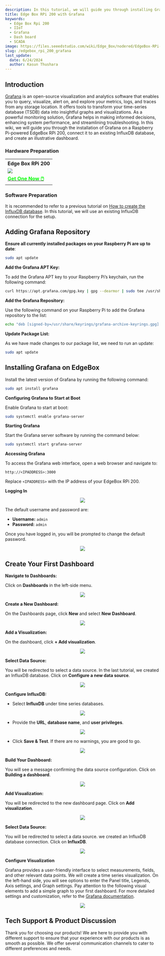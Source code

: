 ```yaml
---
description: In this tutorial, we will guide you through installing Grafana on a Raspberry Pi-powered EdgeBox RPi 200. We will also show you how to connect Grafana to an existing InfluxDB database and create a detailed, illustrative dashboard
title: Edge Box RPi 200 with Grafana
keywords:
  - Edge Box Rpi 200
  - IIoT
  - Grafana
  - Dash board
  - SCADA
image: https://files.seeedstudio.com/wiki/Edge_Box/nodered/EdgeBox-RPi-200-font.jpg
slug: /edgebox_rpi_200_grafana
last_update:
  date: 6/24/2024
  author: Kasun Thushara
---
```

## Introduction

[Grafana](https://grafana.com/oss/grafana/) is an open-source visualization and analytics software that enables you to query, visualize, alert on, and explore your metrics, logs, and traces from any storage location. It offers tools to transform your time-series database (TSDB) data into insightful graphs and visualizations. As a powerful monitoring solution, Grafana helps in making informed decisions, enhancing system performance, and streamlining troubleshooting. In this wiki, we will guide you through the installation of Grafana on a Raspberry Pi-powered EdgeBox RPi 200, connect it to an existing InfluxDB database, and create an illustrative dashboard.

### Hardware Preparation

<div class="table-center">
 <table class="table-nobg">
    <tr class="table-trnobg">
      <th class="table-trnobg">Edge Box RPi 200</th>
  </tr>
    <tr class="table-trnobg"></tr>
  <tr class="table-trnobg">
   <td class="table-trnobg"><div style={{textAlign:'center'}}><img src="https://media-cdn.seeedstudio.com/media/catalog/product/cache/bb49d3ec4ee05b6f018e93f896b8a25d/1/-/1-102991599_edgebox-rpi-200-first.jpg" style={{width:300, height:'auto'}}/></div></td>
  </tr>
    <tr class="table-trnobg"></tr>
  <tr class="table-trnobg">
   <td class="table-trnobg"><div class="get_one_now_container" style={{textAlign: 'center'}}><a class="get_one_now_item" href="https://www.seeedstudio.com/EdgeBox-RPi-200-CM4104016-p-5486.html" target="_blank">
              <strong><span><font color={'FFFFFF'} size={"4"}> Get One Now 🖱️</font></span></strong>
          </a></div></td>
        </tr>
    </table>
</div>

### Software Preparation

It is recommended to refer to a previous tutorial on [How to create the InfluxDB database](https://wiki.seeedstudio.com/edge_box_rpi_200_node_red_influxdb/). In this tutorial, we will use an existing InfluxDB connection for the setup.

## Adding Grafana Repository

**Ensure all currently installed packages on your Raspberry Pi are up to date**:

```bash
sudo apt update
```

**Add the Grafana APT Key:**

To add the Grafana APT key to your Raspberry Pi’s keychain, run the following command:

```bash
curl https://apt.grafana.com/gpg.key | gpg --dearmor | sudo tee /usr/share/keyrings/grafana-archive-keyrings.gpg >/dev/null
```

**Add the Grafana Repository:**

Use the following command on your Raspberry Pi to add the Grafana repository to the list:

```bash
echo "deb [signed-by=/usr/share/keyrings/grafana-archive-keyrings.gpg] https://apt.grafana.com stable main" | sudo tee /etc/apt/sources.list.d/grafana.list
```

**Update Package List:**

As we have made changes to our package list, we need to run an update:

```bash
sudo apt update
```

## Installing Grafana on EdgeBox

Install the latest version of Grafana by running the following command:

```bash
sudo apt install grafana
```

**Configuring Grafana to Start at Boot**

Enable Grafana to start at boot:

```bash
sudo systemctl enable grafana-server
```

**Starting Grafana**

Start the Grafana server software by running the command below:

```bash
sudo systemctl start grafana-server
```

**Accessing Grafana**

To access the Grafana web interface, open a web browser and navigate to:

```
http://<IPADDRESS>:3000
```

Replace `<IPADDRESS>` with the IP address of your EdgeBox RPi 200.

**Logging In**

<center><img width={600} src="https://files.seeedstudio.com/wiki/Edge_Box/grafana/login.PNG" /></center>

The default username and password are:

- **Username:** `admin`
- **Password:** `admin`

Once you have logged in, you will be prompted to change the default password.

<center><img width={600} src="https://files.seeedstudio.com/wiki/Edge_Box/grafana/updatepsw.PNG" /></center>

## Create Your First Dashboard

**Navigate to Dashboards:**

Click on **Dashboards** in the left-side menu.

<center><img width={600} src="https://files.seeedstudio.com/wiki/Edge_Box/grafana/dashboard1.PNG" /></center>

**Create a New Dashboard:**

On the Dashboards page, click **New** and select **New Dashboard**.

<center><img width={600} src="https://files.seeedstudio.com/wiki/Edge_Box/grafana/dashboard2.PNG" /></center>

**Add a Visualization:**

On the dashboard, click **+ Add visualization**.

<center><img width={600} src="https://files.seeedstudio.com/wiki/Edge_Box/grafana/dashboard3.PNG" /></center>

**Select Data Source:**

You will be redirected to select a data source. In the last tutorial, we created an InfluxDB database. Click on **Configure a new data source**.

<center><img width={600} src="https://files.seeedstudio.com/wiki/Edge_Box/grafana/configuresource.PNG" /></center>

**Configure InfluxDB:**

- Select **InfluxDB** under time series databases.

<center><img width={600} src="https://files.seeedstudio.com/wiki/Edge_Box/grafana/addsource.PNG" /></center>

- Provide the **URL**, **database name**, and **user privileges**.
  
<center><img width={600} src="https://files.seeedstudio.com/wiki/Edge_Box/grafana/configuresource2.PNG" /></center>

- Click **Save & Test**. If there are no warnings, you are good to go.

<center><img width={600} src="https://files.seeedstudio.com/wiki/Edge_Box/grafana/saveandtest.PNG" /></center>

**Build Your Dashboard:**

You will see a message confirming the data source configuration. Click on **Building a dashboard**.

<center><img width={600} src="https://files.seeedstudio.com/wiki/Edge_Box/grafana/saveandtest2.png" /></center>

**Add Visualization:**

You will be redirected to the new dashboard page. Click on **Add visualization**.

<center><img width={600} src="https://files.seeedstudio.com/wiki/Edge_Box/grafana/dashboard3.PNG" /></center>

**Select Data Source:**

You will be redirected to select a data source. we created an InfluxDB database connection. Click on **InfluxDB**.

<center><img width={600} src="https://files.seeedstudio.com/wiki/Edge_Box/grafana/datasource.PNG" /></center>

**Configure Visualization**

Grafana provides a user-friendly interface to select measurements, fields, and other relevant data points. We will create a time series visualization. On the left-hand side, you will see options to enter the Panel title, Legends, Axis settings, and Graph settings.
Pay attention to the following visual elements to add a simple graph to your first dashboard.
For more detailed settings and customization, refer to the [Grafana documentation](https://grafana.com/docs/grafana/latest/panels-visualizations/visualizations/).

<center><img width={600} src="https://files.seeedstudio.com/wiki/Edge_Box/grafana/grafana.gif" /></center>

## Tech Support & Product Discussion

Thank you for choosing our products! We are here to provide you with different support to ensure that your experience with our products is as smooth as possible. We offer several communication channels to cater to different preferences and needs.

<div class="button_tech_support_container">
<a href="https://forum.seeedstudio.com/" class="button_forum"></a>
<a href="https://www.seeedstudio.com/contacts" class="button_email"></a>
</div>

<div class="button_tech_support_container">
<a href="https://discord.gg/eWkprNDMU7" class="button_discord"></a>
<a href="https://github.com/Seeed-Studio/wiki-documents/discussions/69" class="button_discussion"></a>
</div>

